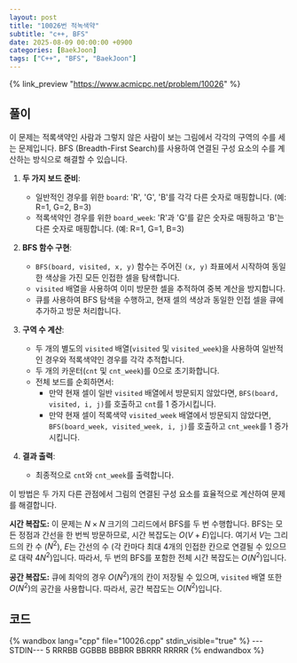 ```yaml
---
layout: post
title: "10026번 적녹색약"
subtitle: "c++, BFS"
date: 2025-08-09 00:00:00 +0900
categories: [BaekJoon]
tags: ["C++", "BFS", "BaekJoon"]
---
```

{% link_preview "https://www.acmicpc.net/problem/10026" %}

## 풀이
이 문제는 적록색약인 사람과 그렇지 않은 사람이 보는 그림에서 각각의 구역의 수를 세는 문제입니다. BFS (Breadth-First Search)를 사용하여 연결된 구성 요소의 수를 계산하는 방식으로 해결할 수 있습니다.

1.  **두 가지 보드 준비**:
    *   일반적인 경우를 위한 `board`: 'R', 'G', 'B'를 각각 다른 숫자로 매핑합니다. (예: R=1, G=2, B=3)
    *   적록색약인 경우를 위한 `board_week`: 'R'과 'G'를 같은 숫자로 매핑하고 'B'는 다른 숫자로 매핑합니다. (예: R=1, G=1, B=3)

2.  **BFS 함수 구현**:
    *   `BFS(board, visited, x, y)` 함수는 주어진 `(x, y)` 좌표에서 시작하여 동일한 색상을 가진 모든 인접한 셀을 탐색합니다.
    *   `visited` 배열을 사용하여 이미 방문한 셀을 추적하여 중복 계산을 방지합니다.
    *   큐를 사용하여 BFS 탐색을 수행하고, 현재 셀의 색상과 동일한 인접 셀을 큐에 추가하고 방문 처리합니다.

3.  **구역 수 계산**:
    *   두 개의 별도의 `visited` 배열(`visited` 및 `visited_week`)을 사용하여 일반적인 경우와 적록색약인 경우를 각각 추적합니다.
    *   두 개의 카운터(`cnt` 및 `cnt_week`)를 0으로 초기화합니다.
    *   전체 보드를 순회하면서:
        *   만약 현재 셀이 일반 `visited` 배열에서 방문되지 않았다면, `BFS(board, visited, i, j)`를 호출하고 `cnt`를 1 증가시킵니다.
        *   만약 현재 셀이 적록색약 `visited_week` 배열에서 방문되지 않았다면, `BFS(board_week, visited_week, i, j)`를 호출하고 `cnt_week`를 1 증가시킵니다.

4.  **결과 출력**:
    *   최종적으로 `cnt`와 `cnt_week`를 출력합니다.

이 방법은 두 가지 다른 관점에서 그림의 연결된 구성 요소를 효율적으로 계산하여 문제를 해결합니다.

**시간 복잡도:**
이 문제는 $N \times N$ 크기의 그리드에서 BFS를 두 번 수행합니다. BFS는 모든 정점과 간선을 한 번씩 방문하므로, 시간 복잡도는 $O(V + E)$입니다. 여기서 $V$는 그리드의 칸 수 ($N^2$), $E$는 간선의 수 (각 칸마다 최대 4개의 인접한 칸으로 연결될 수 있으므로 대략 $4N^2$)입니다. 따라서, 두 번의 BFS를 포함한 전체 시간 복잡도는 $O(N^2)$입니다.

**공간 복잡도:**
큐에 최악의 경우 $O(N^2)$개의 칸이 저장될 수 있으며, `visited` 배열 또한 $O(N^2)$의 공간을 사용합니다. 따라서, 공간 복잡도는 $O(N^2)$입니다.

## 코드
{% wandbox lang="cpp" file="10026.cpp" stdin_visible="true" %}
---STDIN---
5
RRRBB
GGBBB
BBBRR
BBRRR
RRRRR
{% endwandbox %}
